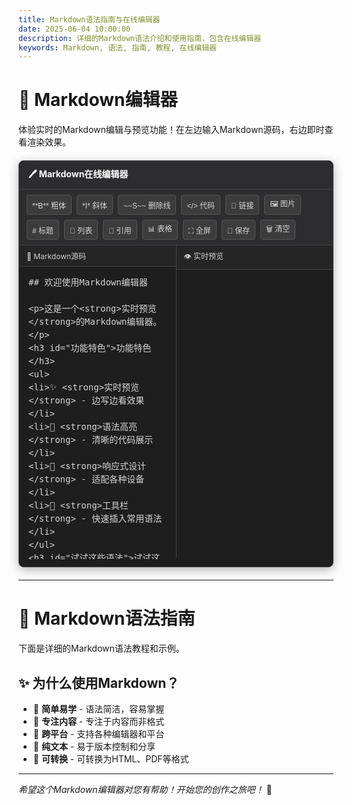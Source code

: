 ```yaml
---
title: Markdown语法指南与在线编辑器
date: 2025-06-04 10:00:00
description: 详细的Markdown语法介绍和使用指南，包含在线编辑器
keywords: Markdown, 语法, 指南, 教程, 在线编辑器
---
```


<style>
.markdown-editor-container {
    margin: 20px 0;
    border: 1px solid #444;
    border-radius: 8px;
    overflow: hidden;
    box-shadow: 0 4px 16px rgba(0,0,0,0.3);
    background: #1e1e1e;
}

.editor-header {
    background: #2d2d30;
    padding: 10px 15px;
    border-bottom: 1px solid #444;
    font-weight: bold;
    color: #ffffff;
}

.editor-toolbar {
    background: #2d2d30;
    border-bottom: 1px solid #444;
    padding: 8px 12px;
    display: flex;
    gap: 8px;
    flex-wrap: wrap;
}

.toolbar-btn {
    background: #3c3c3c;
    border: 1px solid #555;
    border-radius: 4px;
    padding: 4px 8px;
    font-size: 12px;
    cursor: pointer;
    transition: all 0.2s;
    color: #d4d4d4;
}

.toolbar-btn:hover {
    background: #4a4a4a;
    border-color: #777;
    color: #ffffff;
}

.editor-content {
    display: flex;
    height: 500px;
    background: #1e1e1e;
}

.editor-pane {
    flex: 1;
    position: relative;
}

.editor-pane:first-child {
    border-right: 1px solid #444;
}

.pane-header {
    background: #252526;
    padding: 8px 12px;
    font-size: 12px;
    color: #cccccc;
    border-bottom: 1px solid #444;
}

.markdown-input {
    width: 100%;
    height: calc(100% - 32px);
    border: none;
    outline: none;
    padding: 15px;
    font-family: 'Monaco', 'Menlo', 'Ubuntu Mono', monospace;
    font-size: 14px;
    line-height: 1.5;
    resize: none;
    background: #1e1e1e;
    color: #d4d4d4;
}

.markdown-input::placeholder {
    color: #6a6a6a;
}

.markdown-preview {
    height: calc(100% - 32px);
    overflow-y: auto;
    padding: 15px;
    background: #1e1e1e;
    color: #d4d4d4;
}

.markdown-preview h1, .markdown-preview h2, .markdown-preview h3,
.markdown-preview h4, .markdown-preview h5, .markdown-preview h6 {
    margin-top: 0;
    margin-bottom: 16px;
    font-weight: 600;
    line-height: 1.25;
    color: #ffffff;
}

.markdown-preview h1 { font-size: 2em; border-bottom: 1px solid #444; padding-bottom: 10px; }
.markdown-preview h2 { font-size: 1.5em; border-bottom: 1px solid #444; padding-bottom: 8px; }
.markdown-preview h3 { font-size: 1.25em; }
.markdown-preview h4 { font-size: 1em; }
.markdown-preview h5 { font-size: 0.875em; }
.markdown-preview h6 { font-size: 0.85em; color: #cccccc; }

.markdown-preview p {
    margin-bottom: 16px;
    color: #d4d4d4;
}

.markdown-preview code {
    background: #2d2d30;
    border-radius: 3px;
    font-size: 85%;
    margin: 0;
    padding: 0.2em 0.4em;
    color: #f92672;
    border: 1px solid #444;
}

.markdown-preview pre {
    background: #2d2d30;
    border-radius: 6px;
    font-size: 85%;
    line-height: 1.45;
    overflow: auto;
    padding: 16px;
    border: 1px solid #444;
}

.markdown-preview pre code {
    background: transparent;
    border: 0;
    display: inline;
    line-height: inherit;
    margin: 0;
    max-width: auto;
    overflow: visible;
    padding: 0;
    word-wrap: normal;
    color: #a6e22e;
}

.markdown-preview blockquote {
    border-left: 4px solid #569cd6;
    color: #cccccc;
    margin: 0;
    padding: 0 16px;
    background: rgba(86, 156, 214, 0.1);
}

.markdown-preview table {
    border-collapse: collapse;
    border-spacing: 0;
    display: block;
    margin-bottom: 16px;
    overflow: auto;
    width: 100%;
}

.markdown-preview table th,
.markdown-preview table td {
    border: 1px solid #444;
    padding: 6px 13px;
    color: #d4d4d4;
}

.markdown-preview table th {
    background: #2d2d30;
    font-weight: 600;
    color: #ffffff;
}

.markdown-preview ul, .markdown-preview ol {
    margin-bottom: 16px;
    padding-left: 2em;
    color: #d4d4d4;
}

.markdown-preview li {
    margin-bottom: 4px;
    color: #d4d4d4;
}

.markdown-preview a {
    color: #569cd6;
    text-decoration: none;
}

.markdown-preview a:hover {
    color: #9cdcfe;
    text-decoration: underline;
}

.markdown-preview strong {
    color: #ffffff;
    font-weight: bold;
}

.markdown-preview em {
    color: #d4d4d4;
    font-style: italic;
}

.markdown-preview del {
    color: #888888;
    text-decoration: line-through;
}

.markdown-preview hr {
    border: none;
    border-top: 1px solid #444;
    margin: 24px 0;
}

@media (max-width: 768px) {
    .editor-content {
        flex-direction: column;
        height: auto;
    }
    
    .editor-pane:first-child {
        border-right: none;
        border-bottom: 1px solid #444;
    }
    
    .markdown-input, .markdown-preview {
        height: 300px;
    }
}

.markdown-input::-webkit-scrollbar,
.markdown-preview::-webkit-scrollbar {
    width: 8px;
}

.markdown-input::-webkit-scrollbar-track,
.markdown-preview::-webkit-scrollbar-track {
    background: #2d2d30;
}

.markdown-input::-webkit-scrollbar-thumb,
.markdown-preview::-webkit-scrollbar-thumb {
    background: #555;
    border-radius: 4px;
}

.markdown-input::-webkit-scrollbar-thumb:hover,
.markdown-preview::-webkit-scrollbar-thumb:hover {
    background: #777;
}

.fullscreen-mode {
    position: fixed !important;
    top: 0 !important;
    left: 0 !important;
    width: 100vw !important;
    height: 100vh !important;
    z-index: 9999 !important;
    background: #1e1e1e !important;
    margin: 0 !important;
    border-radius: 0 !important;
}

.fullscreen-mode .editor-content {
    height: calc(100vh - 120px) !important;
}

.save-notification {
    position: fixed;
    top: 20px;
    right: 20px;
    background: #569cd6;
    color: white;
    padding: 12px 20px;
    border-radius: 6px;
    z-index: 10000;
    opacity: 0;
    transform: translateY(-20px);
    transition: all 0.3s ease;
    font-size: 14px;
    box-shadow: 0 4px 12px rgba(0,0,0,0.3);
}

.save-notification.show {
    opacity: 1;
    transform: translateY(0);
}
</style>

# 🚀 Markdown编辑器

体验实时的Markdown编辑与预览功能！在左边输入Markdown源码，右边即时查看渲染效果。

<div class="markdown-editor-container">
    <div class="editor-header">
        🖊️ Markdown在线编辑器
    </div>
    <div class="editor-toolbar">
        <button class="toolbar-btn" onclick="insertText('**', '**')" title="粗体 (Ctrl+B)">**B** 粗体</button>
        <button class="toolbar-btn" onclick="insertText('*', '*')" title="斜体 (Ctrl+I)">*I* 斜体</button>
        <button class="toolbar-btn" onclick="insertText('~~', '~~')" title="删除线">~~S~~ 删除线</button>
        <button class="toolbar-btn" onclick="insertText('`', '`')" title="行内代码">&lt;/&gt; 代码</button>
        <button class="toolbar-btn" onclick="insertText('[', '](url)')" title="链接 (Ctrl+K)">🔗 链接</button>
        <button class="toolbar-btn" onclick="insertText('![', '](url)')" title="图片">🖼️ 图片</button>
        <button class="toolbar-btn" onclick="insertHeading()" title="标题"># 标题</button>
        <button class="toolbar-btn" onclick="insertList()" title="列表">📝 列表</button>
        <button class="toolbar-btn" onclick="insertQuote()" title="引用">💬 引用</button>
        <button class="toolbar-btn" onclick="insertTable()" title="表格">📊 表格</button>
        <button class="toolbar-btn" onclick="toggleFullscreen()" title="全屏模式 (ESC退出)">⛶ 全屏</button>
        <button class="toolbar-btn" onclick="saveMarkdown()" title="保存为文件">💾 保存</button>
        <button class="toolbar-btn" onclick="clearEditor()" title="清空编辑器">🗑️ 清空</button>
    </div>
    <div class="editor-content">
        <div class="editor-pane">
            <div class="pane-header">📝 Markdown源码</div>
            <textarea id="markdown-input" class="markdown-input" placeholder="在这里输入Markdown内容...">## 欢迎使用Markdown编辑器

这是一个**实时预览**的Markdown编辑器。

### 功能特色

- ✨ **实时预览** - 边写边看效果
- 🎨 **语法高亮** - 清晰的代码展示  
- 📱 **响应式设计** - 适配各种设备
- 🔧 **工具栏** - 快速插入常用语法

### 试试这些语法

1. **粗体文字**
2. *斜体文字*
3. ~~删除线~~
4. `行内代码`

> 这是一个引用块
> 可以包含多行内容

| 表格 | 演示 | 示例 |
|------|------|------|
| 单元格1 | 单元格2 | 单元格3 |
| 数据A | 数据B | 数据C |

---

**开始你的Markdown创作之旅吧！** 🚀</textarea>
        </div>
        <div class="editor-pane">
            <div class="pane-header">👁️ 实时预览</div>
            <div id="markdown-preview" class="markdown-preview">
                <!-- 预览内容将在这里显示 -->
            </div>
        </div>
    </div>
</div>

<script src="./marked.min.js"></script>
<script>
document.addEventListener('DOMContentLoaded', function() {
    if (typeof marked !== 'undefined') {
        marked.setOptions({
            gfm: true,
            breaks: true,
            headerIds: false,
            mangle: false
        });
    }

    const input = document.getElementById('markdown-input');
    const preview = document.getElementById('markdown-preview');

    function updatePreview() {
        if (input && preview && typeof marked !== 'undefined') {
            const markdownText = input.value;
            const htmlContent = marked.parse(markdownText);
            preview.innerHTML = htmlContent;
        }
    }

    // 保存编辑器状态的函数
    function saveEditorState() {
        return {
            scrollTop: input.scrollTop,
            selectionStart: input.selectionStart,
            selectionEnd: input.selectionEnd
        };
    }

    // 恢复编辑器状态的函数
    function restoreEditorState(state) {
        input.scrollTop = state.scrollTop;
        input.setSelectionRange(state.selectionStart, state.selectionEnd);
    }

    if (input) {
        input.addEventListener('input', updatePreview);
        input.addEventListener('scroll', function() {
            if (preview) {
                const scrollPercent = input.scrollTop / (input.scrollHeight - input.clientHeight);
                preview.scrollTop = scrollPercent * (preview.scrollHeight - preview.clientHeight);
            }
        });
    }

    window.insertText = function(before, after = '') {
        if (!input) return;
        
        // 保存编辑器当前滚动位置
        const scrollTop = input.scrollTop;
        
        const start = input.selectionStart;
        const end = input.selectionEnd;
        const selectedText = input.value.substring(start, end);
        const newText = before + selectedText + after;
        
        input.value = input.value.substring(0, start) + newText + input.value.substring(end);
        input.focus();
        input.setSelectionRange(start + before.length, start + before.length + selectedText.length);
        
        // 恢复滚动位置
        input.scrollTop = scrollTop;
        
        updatePreview();
    };

    window.insertHeading = function() {
        if (!input) return;
        
        // 保存编辑器当前滚动位置
        const scrollTop = input.scrollTop;
        
        const start = input.selectionStart;
        const end = input.selectionEnd;
        const lineStart = input.value.lastIndexOf('\n', start - 1) + 1;
        const lineEnd = input.value.indexOf('\n', end);
        const actualLineEnd = lineEnd === -1 ? input.value.length : lineEnd;
        
        // 获取当前行内容
        const currentLine = input.value.substring(lineStart, actualLineEnd);
        
        // 检查是否已经是标题格式
        const headingMatch = currentLine.match(/^(#+)\s*/);
        let newText;
        
        if (headingMatch) {
            // 如果已经是标题，增加标题级别或移除
            const currentLevel = headingMatch[1].length;
            if (currentLevel >= 6) {
                // 移除标题格式
                newText = currentLine.replace(/^#+\s*/, '');
            } else {
                // 增加一个#
                newText = '#' + currentLine;
            }
        } else {
            // 添加二级标题
            newText = '## ' + currentLine;
        }
        
        input.value = input.value.substring(0, lineStart) + newText + input.value.substring(actualLineEnd);
        input.focus();
        input.setSelectionRange(lineStart + newText.length, lineStart + newText.length);
        
        // 恢复滚动位置
        input.scrollTop = scrollTop;
        
        updatePreview();
    };

    window.insertList = function() {
        if (!input) return;
        
        // 保存编辑器当前滚动位置
        const scrollTop = input.scrollTop;
        
        const start = input.selectionStart;
        const end = input.selectionEnd;
        const lineStart = input.value.lastIndexOf('\n', start - 1) + 1;
        const lineEnd = input.value.indexOf('\n', end);
        const actualLineEnd = lineEnd === -1 ? input.value.length : lineEnd;
        
        // 获取当前行内容
        const currentLine = input.value.substring(lineStart, actualLineEnd);
        
        // 检查是否已经是列表格式
        const listMatch = currentLine.match(/^(\s*)-\s*/);
        let newText;
        
        if (listMatch) {
            // 如果已经是列表，移除列表格式
            newText = currentLine.replace(/^(\s*)-\s*/, '$1');
        } else {
            // 添加列表格式
            newText = '- ' + currentLine;
        }
        
        input.value = input.value.substring(0, lineStart) + newText + input.value.substring(actualLineEnd);
        input.focus();
        input.setSelectionRange(lineStart + newText.length, lineStart + newText.length);
        
        // 恢复滚动位置
        input.scrollTop = scrollTop;
        
        updatePreview();
    };

    window.insertQuote = function() {
        if (!input) return;
        
        // 保存编辑器当前滚动位置
        const scrollTop = input.scrollTop;
        
        const start = input.selectionStart;
        const end = input.selectionEnd;
        const lineStart = input.value.lastIndexOf('\n', start - 1) + 1;
        const lineEnd = input.value.indexOf('\n', end);
        const actualLineEnd = lineEnd === -1 ? input.value.length : lineEnd;
        
        // 获取当前行内容
        const currentLine = input.value.substring(lineStart, actualLineEnd);
        
        // 检查是否已经是引用格式
        const quoteMatch = currentLine.match(/^(\s*)>\s*/);
        let newText;
        
        if (quoteMatch) {
            // 如果已经是引用，移除引用格式
            newText = currentLine.replace(/^(\s*)>\s*/, '$1');
        } else {
            // 添加引用格式
            newText = '> ' + currentLine;
        }
        
        input.value = input.value.substring(0, lineStart) + newText + input.value.substring(actualLineEnd);
        input.focus();
        input.setSelectionRange(lineStart + newText.length, lineStart + newText.length);
        
        // 恢复滚动位置
        input.scrollTop = scrollTop;
        
        updatePreview();
    };

    window.insertTable = function() {
        if (!input) return;
        
        // 保存编辑器当前滚动位置
        const scrollTop = input.scrollTop;
        
        const start = input.selectionStart;
        const end = input.selectionEnd;
        
        // 检查光标是否在行首，如果不是则添加换行符
        const beforeCursor = input.value.substring(0, start);
        const needsNewlineBefore = beforeCursor.length > 0 && !beforeCursor.endsWith('\n');
        const needsNewlineAfter = end < input.value.length && !input.value.substring(end).startsWith('\n');
        
        let tableText = '';
        if (needsNewlineBefore) tableText += '\n';
        tableText += '| 列1 | 列2 | 列3 |\n|-----|-----|-----|\n| 内容 | 内容 | 内容 |';
        if (needsNewlineAfter) tableText += '\n';
        
        // 直接插入文本而不使用insertText函数
        input.value = input.value.substring(0, start) + tableText + input.value.substring(end);
        
        // 将光标定位到第一个单元格内容
        const firstCellPos = start + (needsNewlineBefore ? 1 : 0) + 2; // "| "之后
        input.focus();
        input.setSelectionRange(firstCellPos, firstCellPos + 2); // 选中"列1"
        
        // 恢复滚动位置
        input.scrollTop = scrollTop;
        
        updatePreview();
    };

    window.clearEditor = function() {
        if (input && confirm('确定要清空编辑器内容吗？')) {
            input.value = '';
            updatePreview();
            input.focus();
        }
    };

    let isFullscreen = false;
    window.toggleFullscreen = function() {
        const container = document.querySelector('.markdown-editor-container');
        if (!container) return;
        
        if (!isFullscreen) {
            container.classList.add('fullscreen-mode');
            document.body.style.overflow = 'hidden';
            isFullscreen = true;
            
            // 更新按钮内容和提示
            const fullscreenBtn = event.target;
            fullscreenBtn.innerHTML = '⛶ 退出全屏';
            fullscreenBtn.title = '退出全屏模式 (ESC)';
        } else {
            container.classList.remove('fullscreen-mode');
            document.body.style.overflow = '';
            isFullscreen = false;
            
            // 更新按钮内容和提示
            const fullscreenBtn = event.target;
            fullscreenBtn.innerHTML = '⛶ 全屏';
            fullscreenBtn.title = '全屏模式 (ESC退出)';
        }
        
        // 重新调整预览区域
        updatePreview();
    };

    window.saveMarkdown = function() {
        if (!input) return;
        
        const content = input.value;
        const blob = new Blob([content], { type: 'text/markdown;charset=utf-8' });
        const url = URL.createObjectURL(blob);
        
        // 创建下载链接
        const link = document.createElement('a');
        link.href = url;
        link.download = 'markdown-document.md';
        document.body.appendChild(link);
        link.click();
        document.body.removeChild(link);
        URL.revokeObjectURL(url);
        
        // 显示保存通知
        showSaveNotification('文件已保存为 markdown-document.md');
    };

    function showSaveNotification(message) {
        // 移除已存在的通知
        const existingNotification = document.querySelector('.save-notification');
        if (existingNotification) {
            existingNotification.remove();
        }
        
        // 创建新通知
        const notification = document.createElement('div');
        notification.className = 'save-notification';
        notification.textContent = message;
        document.body.appendChild(notification);
        
        // 显示动画
        setTimeout(() => {
            notification.classList.add('show');
        }, 100);
        
        // 3秒后自动移除
        setTimeout(() => {
            notification.classList.remove('show');
            setTimeout(() => {
                if (notification.parentNode) {
                    notification.parentNode.removeChild(notification);
                }
            }, 300);
        }, 3000);
    }

    if (input) {
        input.addEventListener('keydown', function(e) {
            if (e.ctrlKey || e.metaKey) {
                switch(e.key) {
                    case 'b':
                        e.preventDefault();
                        insertText('**', '**');
                        break;
                    case 'i':
                        e.preventDefault();
                        insertText('*', '*');
                        break;
                    case 'k':
                        e.preventDefault();
                        insertText('[', '](url)');
                        break;
                }
            }
            
            if (e.key === 'Tab') {
                e.preventDefault();
                insertText('    ');
            }
            
            if (e.key === 'Escape' && isFullscreen) {
                toggleFullscreen();
            }
        });
    }

    // 添加ESC键全局监听
    document.addEventListener('keydown', function(e) {
        if (e.key === 'Escape' && isFullscreen) {
            toggleFullscreen();
        }
    });

    updatePreview();
});
</script>

---

# 📝 Markdown语法指南

下面是详细的Markdown语法教程和示例。

## ✨ 为什么使用Markdown？

- 🔄 **简单易学** - 语法简洁，容易掌握
- 🎨 **专注内容** - 专注于内容而非格式
- 📱 **跨平台** - 支持各种编辑器和平台
- 💾 **纯文本** - 易于版本控制和分享
- 🔄 **可转换** - 可转换为HTML、PDF等格式

---

*希望这个Markdown编辑器对您有帮助！开始您的创作之旅吧！* 🚀 